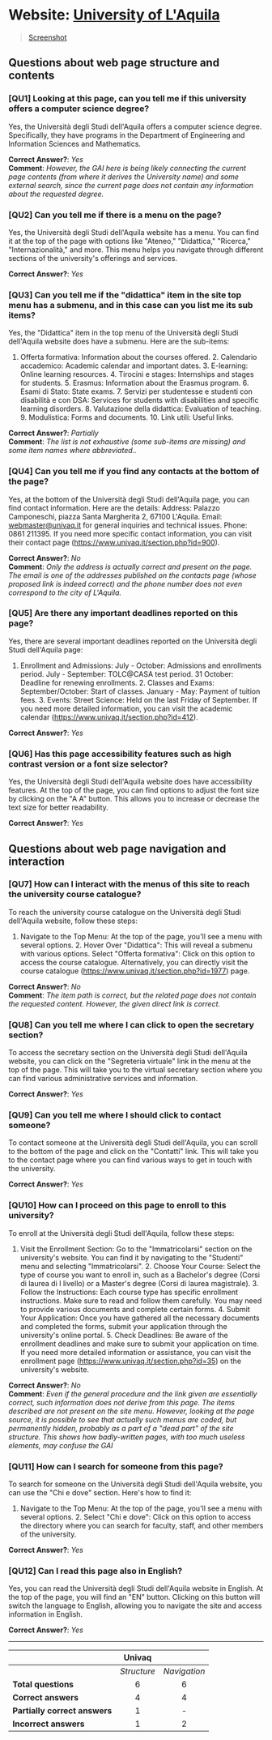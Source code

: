 # Website: [University of L'Aquila](https://www.univaq.it/)

> [Screenshot](screenshots/Univaq_screenshot.png)

## Questions about web page structure and contents

### [QU1] Looking at this page, can you tell me if this university offers a computer science degree?

Yes, the Università degli Studi dell'Aquila offers a computer science degree. Specifically, they have programs in the Department of Engineering and Information Sciences and Mathematics.

**Correct Answer?**: *Yes*    
**Comment**: *However, the GAI here is being likely connecting the current page contents (from where it derives the University name) and some external search, since the current page does not contain any information about the requested degree.*

### [QU2] Can you tell me if there is a menu on the page?

Yes, the Università degli Studi dell'Aquila website has a menu. You can find it at the top of the page with options like "Ateneo," "Didattica," "Ricerca," "Internazionalità," and more. This menu helps you navigate through different sections of the university's offerings and services.

**Correct Answer?**: *Yes*    

### [QU3] Can you tell me if the "didattica" item in the site top menu has a submenu, and in this case can you list me its sub items?

Yes, the "Didattica" item in the top menu of the Università degli Studi dell'Aquila website does have a submenu. Here are the sub-items:

1. Offerta formativa: Information about the courses offered. 2. Calendario accademico: Academic calendar and important dates. 3. E-learning: Online learning resources. 4. Tirocini e stages: Internships and stages for students. 5. Erasmus: Information about the Erasmus program. 6. Esami di Stato: State exams. 7. Servizi per studentesse e studenti con disabilità e con DSA: Services for students with disabilities and specific learning disorders. 8. Valutazione della didattica: Evaluation of teaching. 9. Modulistica: Forms and documents. 10. Link utili: Useful links.

**Correct Answer?**: *Partially*    
**Comment**: *The list is not exhaustive (some sub-items are missing) and some item names where abbreviated..*

### [QU4] Can you tell me if you find any contacts at the bottom of the page?

Yes, at the bottom of the Università degli Studi dell'Aquila page, you can find contact information. Here are the details:
Address: Palazzo Camponeschi, piazza Santa Margherita 2, 67100 L'Aquila. Email: webmaster@univaq.it for general inquiries and technical issues. Phone: 0861 211395. If you need more specific contact information, you can visit their contact page (https://www.univaq.it/section.php?id=900).

**Correct Answer?**: *No*    
**Comment**: *Only the address is actually correct and present on the page. The email is one of the addresses published on the contacts page (whose proposed link is indeed correct) and the phone number does not even correspond to the city of L'Aquila.*

### [QU5] Are there any important deadlines reported on this page?

Yes, there are several important deadlines reported on the Università degli Studi dell'Aquila page:

1. Enrollment and Admissions: July - October: Admissions and enrollments period. July - September: TOLC@CASA test period. 31 October: Deadline for renewing enrollments. 2. Classes and Exams: September/October: Start of classes. January - May: Payment of tuition fees. 3. Events: Street Science: Held on the last Friday of September. If you need more detailed information, you can visit the academic calendar (https://www.univaq.it/section.php?id=412).

**Correct Answer?**: *Yes*    

### [QU6] Has this page accessibility features such as high contrast version or a font size selector?

Yes, the Università degli Studi dell'Aquila website does have accessibility features. At the top of the page, you can find options to adjust the font size by clicking on the "A A" button. This allows you to increase or decrease the text size for better readability.

**Correct Answer?**: *Yes*  



## Questions about web page navigation and interaction


### [QU7] How can I interact with the menus of this site to reach the university course catalogue?

To reach the university course catalogue on the Università degli Studi dell'Aquila website, follow these steps:
1. Navigate to the Top Menu: At the top of the page, you'll see a menu with several options. 2. Hover Over "Didattica": This will reveal a submenu with various options. Select "Offerta formativa": Click on this option to access the course catalogue. Alternatively, you can directly visit the course catalogue (https://www.univaq.it/section.php?id=1977) page.

**Correct Answer?**: *No*    
**Comment**: *The item path is correct, but the related page does not contain the requested content. However, the given direct link is correct.*

### [QU8] Can you tell me where I can click to open the secretary section?

To access the secretary section on the Università degli Studi dell'Aquila website, you can click on the "Segreteria virtuale" link in the menu at the top of the page. This will take you to the virtual secretary section where you can find various administrative services and information.

**Correct Answer?**: *Yes*    

### [QU9] Can you tell me where I should click to contact someone?

To contact someone at the Università degli Studi dell'Aquila, you can scroll to the bottom of the page and click on the "Contatti" link. This will take you to the contact page where you can find various ways to get in touch with the university.

**Correct Answer?**: *Yes*    

### [QU10] How can I proceed on this page to enroll to this university?

To enroll at the Università degli Studi dell'Aquila, follow these steps:
1. Visit the Enrollment Section: Go to the "Immatricolarsi" section on the university's website. You can find it by navigating to the "Studenti" menu and selecting "Immatricolarsi". 2. Choose Your Course: Select the type of course you want to enroll in, such as a Bachelor's degree (Corsi di laurea di I livello) or a Master's degree (Corsi di laurea magistrale). 3. Follow the Instructions: Each course type has specific enrollment instructions. Make sure to read and follow them carefully. You may need to provide various documents and complete certain forms. 4. Submit Your Application: Once you have gathered all the necessary documents and completed the forms, submit your application through the university's online portal. 5. Check Deadlines: Be aware of the enrollment deadlines and make sure to submit your application on time. If you need more detailed information or assistance, you can visit the enrollment page (https://www.univaq.it/section.php?id=35) on the university's website.

**Correct Answer?**: *No*       
**Comment**: *Even if the general procedure and the link given are essentially correct, such information does not derive from this page. The items described are not present on the site menu. However, looking at the page source, it is possible to see that actually such menus are coded, but permanently hidden, probably as a part of a "dead part" of the site structure. This shows how badly-written pages, with too much useless elements, may confuse the GAI*

### [QU11] How can I search for someone from this page?

To search for someone on the Università degli Studi dell'Aquila website, you can use the "Chi e dove" section. Here's how to find it:
1. Navigate to the Top Menu: At the top of the page, you'll see a menu with several options. 2. Select "Chi e dove": Click on this option to access the directory where you can search for faculty, staff, and other members of the university.

**Correct Answer?**: *Yes*    

### [QU12] Can I read this page also in English?

Yes, you can read the Università degli Studi dell'Aquila website in English. At the top of the page, you will find an "EN" button. Clicking on this button will switch the language to English, allowing you to navigate the site and access information in English.

**Correct Answer?**: *Yes*    


-----------------------------------------------------------------

|                               | **Univaq** |              |
| ----------------------------- |:--------------:|:------------:|
|                               | *Structure*    | *Navigation* |
| **Total questions**           | 6              | 6            |
| **Correct answers**           | 4              | 4            |
| **Partially correct answers** | 1              | -            |
| **Incorrect answers**         | 1              | 2            |